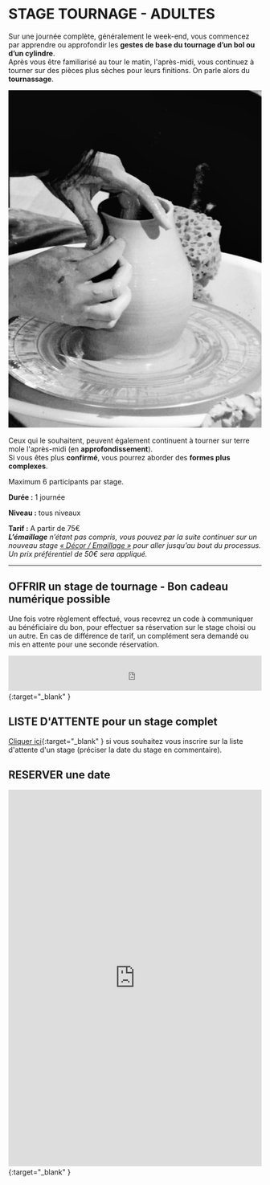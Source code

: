 # STAGE TOURNAGE - ADULTES  

Sur une journée complète, généralement le week-end, vous commencez par apprendre ou approfondir les **gestes de base du tournage d’un bol ou d’un cylindre**.  
Après vous être familiarisé au tour le matin, l'après-midi, vous continuez à tourner sur des pièces plus sèches pour leurs finitions. On parle alors du **tournassage**. 

<img src="/images/tournage-poterie-vase_fans-de-terre.jpeg" class="image-stage">  

Ceux qui le souhaitent, peuvent également continuent à tourner sur terre mole l'après-midi (en **approfondissement**).  
Si vous êtes plus **confirmé**, vous pourrez aborder des **formes plus complexes**.  
  
Maximum 6 participants par stage.  

**Durée :** 1 journée

**Niveau :** tous niveaux  

**Tarif :** A partir de 75€  
_**L’émaillage** n’étant pas compris, vous pouvez par la suite continuer sur un nouveau stage [« Décor / Emaillage »](emaillage_adultes) pour aller jusqu’au bout du processus. Un prix préférentiel de 50€ sera appliqué._  

---
## OFFRIR un stage de tournage - Bon cadeau numérique possible
Une fois votre règlement effectué, vous recevrez un code à communiquer au bénéficiaire du bon, pour effectuer sa réservation sur le stage choisi ou un autre. En cas de différence de tarif, un complément sera demandé ou mis en attente pour une seconde réservation.  
    

<iframe id="haWidget" allowtransparency="true" src="https://www.helloasso.com/associations/fans-de-terre/evenements/bon-cadeau-2023-2024/widget-bouton" style="width: 100%; height: 70px; border: none;"></iframe>{:target="_blank" }  



## LISTE D'ATTENTE pour un stage complet
[Cliquer ici](https://docs.google.com/forms/d/e/1FAIpQLScDnAGxa7UlusJ0sVcahW_FnYDXCc4BQsAE5W8vGXzb9_z4pg/viewform?entry.1318731939&entry.625861564&entry.1682638982&entry.1661862399&entry.635975601){:target="_blank" }       si vous souhaitez vous inscrire sur la liste d'attente d'un stage (préciser la date du stage en commentaire).    

## RESERVER une date

<iframe id="haWidget" allowtransparency="true" scrolling="auto" src="https://www.helloasso.com/associations/fans-de-terre/evenements/stages-tournage-2023-2024/widget" style="width: 100%; height: 750px; border: none;"></iframe>{:target="_blank" }  


